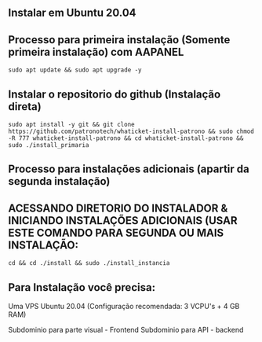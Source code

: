 
## Instalar em Ubuntu 20.04

## Processo para primeira instalação (Somente primeira instalação) com AAPANEL

```
sudo apt update && sudo apt upgrade -y
```
## Instalar o repositorio do github (Instalação direta)

```
sudo apt install -y git && git clone https://github.com/patronotech/whaticket-install-patrono && sudo chmod -R 777 whaticket-install-patrono && cd whaticket-install-patrono && sudo ./install_primaria
```

## Processo para instalações adicionais (apartir da segunda instalação)
## ACESSANDO DIRETORIO DO INSTALADOR & INICIANDO INSTALAÇÕES ADICIONAIS (USAR ESTE COMANDO PARA SEGUNDA OU MAIS INSTALAÇÃO:

```
cd && cd ./install && sudo ./install_instancia
```

## Para Instalação você precisa:

Uma VPS Ubuntu 20.04 (Configuração recomendada: 3 VCPU's + 4 GB RAM)

Subdominio para parte visual - Frontend
Subdominio para API - backend


